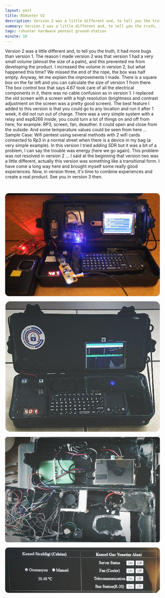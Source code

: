 ```yaml
---
layout: post
title: RSHunter V2
description: Version 2 was a little different and, to tell you the truth, it had more bugs than version 1.
summary: Version 2 was a little different and, to tell you the truth, it had more bugs than version 1.
tags: rshunter hardware pentest ground-station
minute: 10
---
```


Version 2 was a little different and, to tell you the truth, it had more bugs than version 1. The reason I made version 2 was that version 1 had a very small volume (almost the size of a palm), and this prevented me from developing the product. I increased the volume in version 2, but what happened this time? We missed the end of the rope, the box was half empty. Anyway, let me explain the improvements I made. There is a square box on the far left and you can calculate the size of version 1 from there. The box control box that says 4.67 took care of all the electrical components in it, there was no cable confusion as in version 1. I replaced the old screen with a screen with a high resolution (brightness and contrast adjustment on the screen was a pretty good screen). The best feature I added to this version is that you could go to any location and run it after 1 week, it did not run out of charge. There was a very simple system with a relay and esp8266 inside, you could turn a lot of things on and off from here, for example: RP3, screen, fan, deauther. it could open and close from the outside. And some temperature values ​​could be seen from here … Sample Case: Wifi pentest using several methods with 2 wifi cards connected to Rp3 in a normal street when there is a device in my bag (a very simple example). In this version I tried adding SDR but it was a bit of a problem, I can say the trouble was energy (here we go again). This problem was not resolved in version 2 … I said at the beginning that version two was a little different, actually this version was something like a transitional form. I have come a long way here and brought myself some really good experiences. Now, in version three, it's time to combine experiences and create a real product. See you in version 3 then.

&nbsp;
&nbsp;
&nbsp;

<p align="center">
  <img src="https://raw.githubusercontent.com/x3beche/x3beche.github.io/master/assets/img/1_E4Mf_09bPXyNLySc2sks4Q.png" />
</p>

<p align="center">
  <img src="https://raw.githubusercontent.com/x3beche/x3beche.github.io/master/assets/img/1_Hku5-Echy4HydCa31EFdUQ.png" />
</p>

<p align="center">
  <img src="https://raw.githubusercontent.com/x3beche/x3beche.github.io/master/assets/img/1_MSrb2M44DV8dG9NiMqRTEA.png" />
</p>

<p align="center">
  <img src="https://raw.githubusercontent.com/x3beche/x3beche.github.io/master/assets/img/1_TTotbZ_X_-W8nRAX68xhLQ.png" />
</p>
